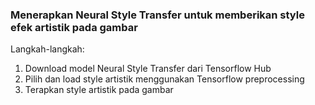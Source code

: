 ### Menerapkan Neural Style Transfer untuk memberikan style efek artistik pada gambar
Langkah-langkah:
1. Download model Neural Style Transfer dari Tensorflow Hub
2. Pilih dan load style artistik menggunakan Tensorflow preprocessing
3. Terapkan style artistik pada gambar
